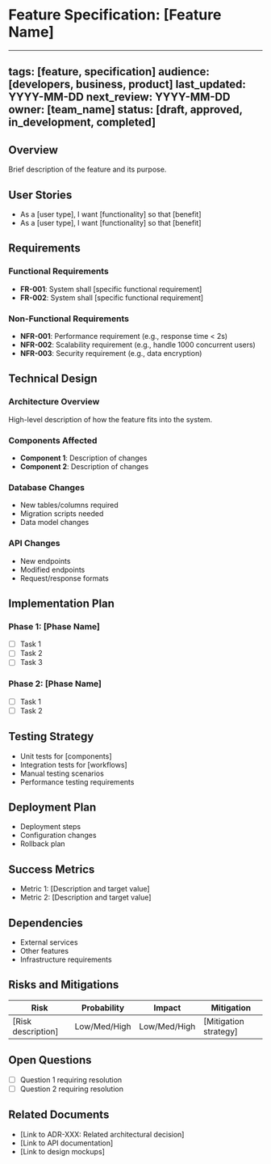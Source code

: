 # Feature Specification: [Feature Name]

---
tags: [feature, specification]
audience: [developers, business, product]
last_updated: YYYY-MM-DD
next_review: YYYY-MM-DD
owner: [team_name]
status: [draft, approved, in_development, completed]
---

## Overview
Brief description of the feature and its purpose.

## User Stories
- As a [user type], I want [functionality] so that [benefit]
- As a [user type], I want [functionality] so that [benefit]

## Requirements

### Functional Requirements
- **FR-001**: System shall [specific functional requirement]
- **FR-002**: System shall [specific functional requirement]

### Non-Functional Requirements
- **NFR-001**: Performance requirement (e.g., response time < 2s)
- **NFR-002**: Scalability requirement (e.g., handle 1000 concurrent users)
- **NFR-003**: Security requirement (e.g., data encryption)

## Technical Design

### Architecture Overview
High-level description of how the feature fits into the system.

### Components Affected
- **Component 1**: Description of changes
- **Component 2**: Description of changes

### Database Changes
- New tables/columns required
- Migration scripts needed
- Data model changes

### API Changes
- New endpoints
- Modified endpoints
- Request/response formats

## Implementation Plan

### Phase 1: [Phase Name]
- [ ] Task 1
- [ ] Task 2
- [ ] Task 3

### Phase 2: [Phase Name]
- [ ] Task 1
- [ ] Task 2

## Testing Strategy
- Unit tests for [components]
- Integration tests for [workflows]
- Manual testing scenarios
- Performance testing requirements

## Deployment Plan
- Deployment steps
- Configuration changes
- Rollback plan

## Success Metrics
- Metric 1: [Description and target value]
- Metric 2: [Description and target value]

## Dependencies
- External services
- Other features
- Infrastructure requirements

## Risks and Mitigations
| Risk | Probability | Impact | Mitigation |
|------|-------------|---------|------------|
| [Risk description] | Low/Med/High | Low/Med/High | [Mitigation strategy] |

## Open Questions
- [ ] Question 1 requiring resolution
- [ ] Question 2 requiring resolution

## Related Documents
- [Link to ADR-XXX: Related architectural decision]
- [Link to API documentation]
- [Link to design mockups]